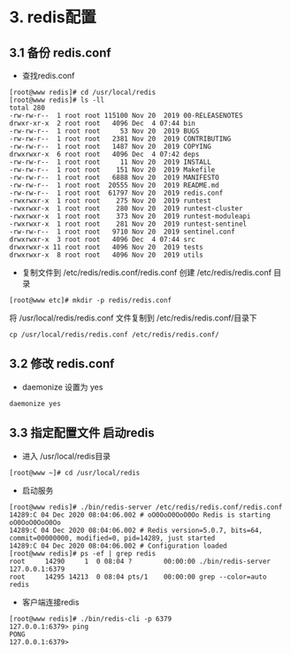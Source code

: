 # 3. redis配置

## 3.1 备份 redis.conf
* 查找redis.conf
```shell
[root@www redis]# cd /usr/local/redis
[root@www redis]# ls -ll
total 280
-rw-rw-r--  1 root root 115100 Nov 20  2019 00-RELEASENOTES
drwxr-xr-x  2 root root   4096 Dec  4 07:44 bin
-rw-rw-r--  1 root root     53 Nov 20  2019 BUGS
-rw-rw-r--  1 root root   2381 Nov 20  2019 CONTRIBUTING
-rw-rw-r--  1 root root   1487 Nov 20  2019 COPYING
drwxrwxr-x  6 root root   4096 Dec  4 07:42 deps
-rw-rw-r--  1 root root     11 Nov 20  2019 INSTALL
-rw-rw-r--  1 root root    151 Nov 20  2019 Makefile
-rw-rw-r--  1 root root   6888 Nov 20  2019 MANIFESTO
-rw-rw-r--  1 root root  20555 Nov 20  2019 README.md
-rw-rw-r--  1 root root  61797 Nov 20  2019 redis.conf
-rwxrwxr-x  1 root root    275 Nov 20  2019 runtest
-rwxrwxr-x  1 root root    280 Nov 20  2019 runtest-cluster
-rwxrwxr-x  1 root root    373 Nov 20  2019 runtest-moduleapi
-rwxrwxr-x  1 root root    281 Nov 20  2019 runtest-sentinel
-rw-rw-r--  1 root root   9710 Nov 20  2019 sentinel.conf
drwxrwxr-x  3 root root   4096 Dec  4 07:44 src
drwxrwxr-x 11 root root   4096 Nov 20  2019 tests
drwxrwxr-x  8 root root   4096 Nov 20  2019 utils
```

* 复制文件到 /etc/redis/redis.conf/redis.conf
创建 /etc/redis/redis.conf 目录
```shell
[root@www etc]# mkdir -p redis/redis.conf
```

将 /usr/local/redis/redis.conf 文件复制到 /etc/redis/redis.conf/目录下
```shell
cp /usr/local/redis/redis.conf /etc/redis/redis.conf/
```


## 3.2 修改 redis.conf
* daemonize 设置为 yes
```shell
daemonize yes
``` 

## 3.3 指定配置文件 启动redis
* 进入 /usr/local/redis目录
```shell
[root@www ~]# cd /usr/local/redis
```

* 启动服务
```shell
[root@www redis]# ./bin/redis-server /etc/redis/redis.conf/redis.conf 
14289:C 04 Dec 2020 08:04:06.002 # oO0OoO0OoO0Oo Redis is starting oO0OoO0OoO0Oo
14289:C 04 Dec 2020 08:04:06.002 # Redis version=5.0.7, bits=64, commit=00000000, modified=0, pid=14289, just started
14289:C 04 Dec 2020 08:04:06.002 # Configuration loaded
[root@www redis]# ps -ef | grep redis
root     14290     1  0 08:04 ?        00:00:00 ./bin/redis-server 127.0.0.1:6379
root     14295 14213  0 08:04 pts/1    00:00:00 grep --color=auto redis
```

* 客户端连接redis
```shell
[root@www redis]# ./bin/redis-cli -p 6379
127.0.0.1:6379> ping
PONG
127.0.0.1:6379> 
```
